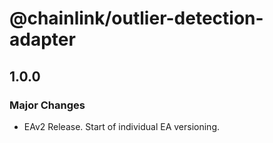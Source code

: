 # @chainlink/outlier-detection-adapter

## 1.0.0

### Major Changes

- EAv2 Release. Start of individual EA versioning.
